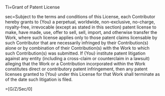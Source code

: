 Ti=Grant of Patent License

sec=Subject to the terms and conditions of this License, each Contributor hereby grants to {You} a perpetual, worldwide, non-exclusive, no-charge, royalty-free, irrevocable (except as stated in this section) patent license to make, have made, use, offer to sell, sell, import, and otherwise transfer the Work, where such license applies only to those patent claims licensable by such Contributor that are necessarily infringed by their Contribution(s) alone or by combination of their Contribution(s) with the Work to which such Contribution(s) was submitted. If {You} institute patent litigation against any entity (including a cross-claim or counterclaim in a lawsuit) alleging that the Work or a Contribution incorporated within the Work constitutes direct or contributory patent infringement, then any patent licenses granted to {You} under this License for that Work shall terminate as of the date such litigation is filed.

=[G/Z/Sec/0]
